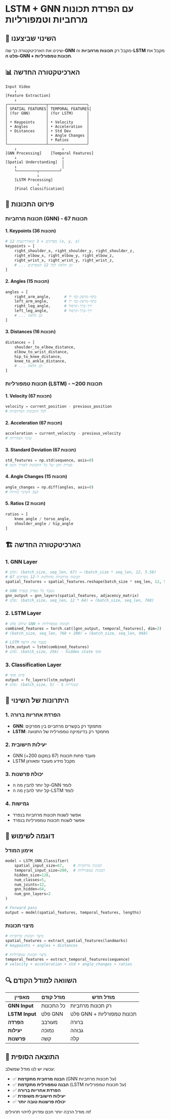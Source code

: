 # LSTM + GNN עם הפרדת תכונות מרחביות וטמפורליות

## 🎯 **השינוי שביצענו**

שינינו את הארכיטקטורה כך שה-**GNN** מקבל רק **תכונות מרחביות** וה-**LSTM** מקבל את **פלט ה-GNN + תכונות טמפורליות**.

## 📊 **הארכיטקטורה החדשה**

```
Input Video
    ↓
[Feature Extraction]
    ↓
┌─────────────────┬─────────────────┐
│ SPATIAL FEATURES│ TEMPORAL FEATURES│
│ (for GNN)       │ (for LSTM)      │
│                 │                 │
│ • Keypoints     │ • Velocity      │
│ • Angles        │ • Acceleration  │
│ • Distances     │ • Std Dev       │
│                 │ • Angle Changes │
│                 │ • Ratios        │
└─────────────────┴─────────────────┘
    ↓                    ↓
[GNN Processing]    [Temporal Features]
    ↓                    ↓
[Spatial Understanding]  │
    ↓                    │
    └─────────┬─────────┘
              ↓
    [LSTM Processing]
              ↓
    [Final Classification]
```

## 🔧 **פירוט התכונות**

### **תכונות מרחביות (GNN) - 67 תכונות**

#### **1. Keypoints (36 תכונות)**
```python
# 12 מפרקים × 3 קואורדינטות (x, y, z)
keypoints = [
    right_shoulder_x, right_shoulder_y, right_shoulder_z,
    right_elbow_x, right_elbow_y, right_elbow_z,
    right_wrist_x, right_wrist_y, right_wrist_z,
    # ... וכן הלאה לכל 12 המפרקים
]
```

#### **2. Angles (15 תכונות)**
```python
angles = [
    right_arm_angle,      # כתף-מרפק-כף יד
    left_arm_angle,       # כתף-מרפק-כף יד
    right_leg_angle,      # ירך-ברך-קרסול
    left_leg_angle,       # ירך-ברך-קרסול
    # ... וכן הלאה
]
```

#### **3. Distances (16 תכונות)**
```python
distances = [
    shoulder_to_elbow_distance,
    elbow_to_wrist_distance,
    hip_to_knee_distance,
    knee_to_ankle_distance,
    # ... וכן הלאה
]
```

### **תכונות טמפורליות (LSTM) - ~200 תכונות**

#### **1. Velocity (67 תכונות)**
```python
velocity = current_position - previous_position
# לכל התכונות המרחביות
```

#### **2. Acceleration (67 תכונות)**
```python
acceleration = current_velocity - previous_velocity
# שינוי המהירות
```

#### **3. Standard Deviation (67 תכונות)**
```python
std_features = np.std(sequence, axis=0)
# סטיית תקן של כל התכונות לאורך הזמן
```

#### **4. Angle Changes (15 תכונות)**
```python
angle_changes = np.diff(angles, axis=0)
# קצב השינוי בזוויות
```

#### **5. Ratios (2 תכונות)**
```python
ratios = [
    knee_angle / torso_angle,
    shoulder_angle / hip_angle
]
```

## 🏗️ **הארכיטקטורה החדשה**

### **1. GNN Layer**
```python
# קלט: (batch_size, seq_len, 67) → (batch_size * seq_len, 12, 5.58)
# 67 תכונות מרחביות מחולקות ל-12 מפרקים
spatial_features = spatial_features.reshape(batch_size * seq_len, 12, 5.58)

# GNN מעבד כל מפרק בנפרד
gnn_output = gnn_layers(spatial_features, adjacency_matrix)
# פלט: (batch_size, seq_len, 12 * 64) = (batch_size, seq_len, 768)
```

### **2. LSTM Layer**
```python
# שילוב פלט GNN + תכונות טמפורליות
combined_features = torch.cat([gnn_output, temporal_features], dim=2)
# (batch_size, seq_len, 768 + 200) = (batch_size, seq_len, 968)

# LSTM מעבד את הרצף
lstm_output = lstm(combined_features)
# פלט: (batch_size, 256) - hidden state סופי
```

### **3. Classification Layer**
```python
# סיווג סופי
output = fc_layers(lstm_output)
# פלט: (batch_size, 5) - 5 קטגוריות
```

## 🎯 **היתרונות של השינוי**

### **1. הפרדת אחריות ברורה**
- **GNN**: מתמקד רק בקשרים מרחביים בין מפרקים
- **LSTM**: מתמקד רק בדינמיקה טמפורלית של התנועה

### **2. יעילות חישובית**
- GNN מעבד פחות תכונות (67 במקום 200+)
- LSTM מקבל מידע מעובד ומאורגן

### **3. יכולת פרשנות**
- קל יותר להבין מה ה-GNN לומד
- קל יותר להבין מה ה-LSTM לומד

### **4. גמישות**
- אפשר לשנות תכונות מרחביות בנפרד
- אפשר לשנות תכונות טמפורליות בנפרד

## 📝 **דוגמה לשימוש**

### **אימון המודל**
```python
model = LSTM_GNN_Classifier(
    spatial_input_size=67,    # תכונות מרחביות
    temporal_input_size=200,  # תכונות טמפורליות
    hidden_size=128,
    num_classes=5,
    num_joints=12,
    gnn_hidden=64,
    num_gnn_layers=2
)

# Forward pass
output = model(spatial_features, temporal_features, lengths)
```

### **מיצוי תכונות**
```python
# מיצוי תכונות מרחביות
spatial_features = extract_spatial_features(landmarks)
# keypoints + angles + distances

# מיצוי תכונות טמפורליות
temporal_features = extract_temporal_features(sequence)
# velocity + acceleration + std + angle_changes + ratios
```

## 🔍 **השוואה למודל הקודם**

| מאפיין | מודל קודם | מודל חדש |
|---------|------------|-----------|
| **GNN Input** | כל התכונות | רק תכונות מרחביות |
| **LSTM Input** | פלט GNN | פלט GNN + תכונות טמפורליות |
| **הפרדה** | מעורבב | ברורה |
| **יעילות** | נמוכה | גבוהה |
| **פרשנות** | קשה | קלה |

## 🚀 **התוצאה הסופית**

עכשיו יש לנו מודל שמשלב:
- ✅ **הבנה מרחבית מתקדמת** (GNN על תכונות מרחביות)
- ✅ **הבנה טמפורלית מתקדמת** (LSTM על תכונות טמפורליות)
- ✅ **הפרדת אחריות ברורה**
- ✅ **יעילות חישובית משופרת**
- ✅ **יכולת פרשנות טובה יותר**

זה מודל הרבה יותר חכם ומדויק לזיהוי תרגילים! 